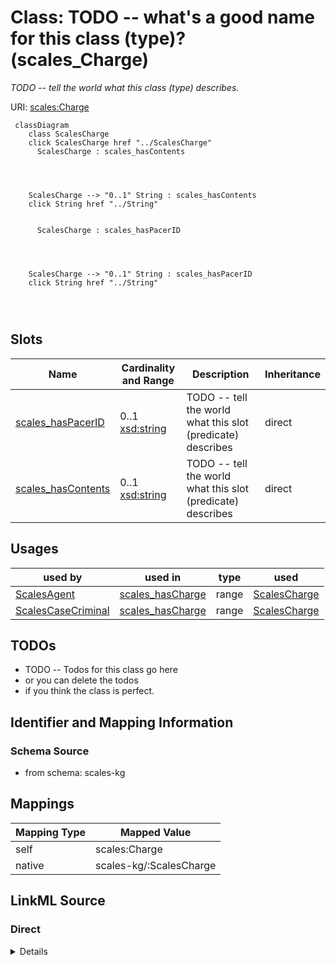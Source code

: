 

# Class: TODO -- what's a good name for this class (type)? (scales_Charge)


_TODO -- tell the world what this class (type) describes._





URI: [scales:Charge](http://schemas.scales-okn.org/rdf/scales#Charge)






```mermaid
 classDiagram
    class ScalesCharge
    click ScalesCharge href "../ScalesCharge"
      ScalesCharge : scales_hasContents
        
          
    
    
    ScalesCharge --> "0..1" String : scales_hasContents
    click String href "../String"

        
      ScalesCharge : scales_hasPacerID
        
          
    
    
    ScalesCharge --> "0..1" String : scales_hasPacerID
    click String href "../String"

        
      
```




<!-- no inheritance hierarchy -->


## Slots

| Name | Cardinality and Range | Description | Inheritance |
| ---  | --- | --- | --- |
| [scales_hasPacerID](../slots/scales_hasPacerID.md) | 0..1 <br/> [xsd:string](http://www.w3.org/2001/XMLSchema#string) | TODO -- tell the world what this slot (predicate) describes | direct |
| [scales_hasContents](../slots/scales_hasContents.md) | 0..1 <br/> [xsd:string](http://www.w3.org/2001/XMLSchema#string) | TODO -- tell the world what this slot (predicate) describes | direct |





## Usages

| used by | used in | type | used |
| ---  | --- | --- | --- |
| [ScalesAgent](../classes/ScalesAgent.md) | [scales_hasCharge](../slots/scales_hasCharge.md) | range | [ScalesCharge](../classes/ScalesCharge.md) |
| [ScalesCaseCriminal](../classes/ScalesCaseCriminal.md) | [scales_hasCharge](../slots/scales_hasCharge.md) | range | [ScalesCharge](../classes/ScalesCharge.md) |






## TODOs

* TODO -- Todos for this class go here
* or you can delete the todos
* if you think the class is perfect.

## Identifier and Mapping Information







### Schema Source


* from schema: scales-kg




## Mappings

| Mapping Type | Mapped Value |
| ---  | ---  |
| self | scales:Charge |
| native | scales-kg/:ScalesCharge |







## LinkML Source

<!-- TODO: investigate https://stackoverflow.com/questions/37606292/how-to-create-tabbed-code-blocks-in-mkdocs-or-sphinx -->

### Direct

<details>
```yaml
name: scales_Charge
description: TODO -- tell the world what this class (type) describes.
title: TODO -- what's a good name for this class (type)?
todos:
- TODO -- Todos for this class go here
- or you can delete the todos
- if you think the class is perfect.
notes:
- Class with 262292 occurences.
from_schema: scales-kg
slots:
- scales_hasPacerID
- scales_hasContents
class_uri: scales:Charge

```
</details>

### Induced

<details>
```yaml
name: scales_Charge
description: TODO -- tell the world what this class (type) describes.
title: TODO -- what's a good name for this class (type)?
todos:
- TODO -- Todos for this class go here
- or you can delete the todos
- if you think the class is perfect.
notes:
- Class with 262292 occurences.
from_schema: scales-kg
attributes:
  scales_hasPacerID:
    name: scales_hasPacerID
    description: TODO -- tell the world what this slot (predicate) describes.
    todos:
    - TODO -- Todos for this slot go here
    - or you can delete the todos
    - if you think the class is perfect.
    comments:
    - 561182 occurrences with subject type scales_CaseCivil and object type string.
    - 127619 occurrences with subject type scales_CaseCriminal and object type string.
    - 262292 occurrences with subject type scales_Charge and object type string.
    - 23661271 occurrences with subject type scales_DocketEntry and object type string.
    examples:
    - value: scales:CaseCivil/akd;;1:16-cv-00009 scales:hasPacerID 1:16-cv-00009
    - value: scales:CaseCriminal/iand;;1:17-cr-00012 scales:hasPacerID 1:17-cr-00012
    - value: scales:Charge/akd;;1:16-cr-00001_c1-3 scales:hasPacerID 1-3
    - value: scales:DocketEntry/akd;;1:16-cr-00001_de0 scales:hasPacerID 1
    from_schema: scales-kg
    rank: 1000
    slot_uri: scales:hasPacerID
    alias: scales_hasPacerID
    owner: scales_Charge
    domain_of:
    - scales_CaseCivil
    - scales_CaseCriminal
    - scales_Charge
    - scales_DocketEntry
    range: string
  scales_hasContents:
    name: scales_hasContents
    description: TODO -- tell the world what this slot (predicate) describes.
    todos:
    - TODO -- Todos for this slot go here
    - or you can delete the todos
    - if you think the class is perfect.
    comments:
    - 262292 occurrences with subject type scales_Charge and object type string.
    - 23661234 occurrences with subject type scales_DocketEntry and object type string.
    examples:
    - value: scales:Charge/akd;;1:16-cr-00001_c1-3 scales:hasContents 26:7203 WILLFUL
        FAILURE TO FILE INCOME TAX RETURNS
    - value: 'scales:DocketEntry/akd;;1:16-cr-00001_de0 scales:hasContents MISDEMEANOR
        INFORMATION as to 01169B9 (1) count(s) 1-4. (Attachments: # 1 Criminal Cover
        Sheet re Defendant 01169B9) (CLW, COURT STAFF) (Entered: 02/03/2016)'
    from_schema: scales-kg
    rank: 1000
    slot_uri: scales:hasContents
    alias: scales_hasContents
    owner: scales_Charge
    domain_of:
    - scales_Charge
    - scales_DocketEntry
    range: string
class_uri: scales:Charge

```
</details>